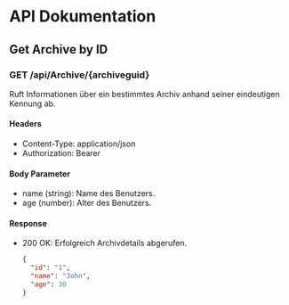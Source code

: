 # API Dokumentation

## Get Archive by ID

### GET /api/Archive/{archiveguid}

Ruft Informationen über ein bestimmtes Archiv anhand seiner eindeutigen Kennung ab.

#### Headers

- Content-Type: application/json
- Authorization: Bearer <token>

#### Body Parameter

- name (string): Name des Benutzers.
- age (number): Alter des Benutzers.

#### Response

- 200 OK: Erfolgreich Archivdetails abgerufen.
  ```json
  {
    "id": "1",
    "name": "John",
    "age": 30
  }
